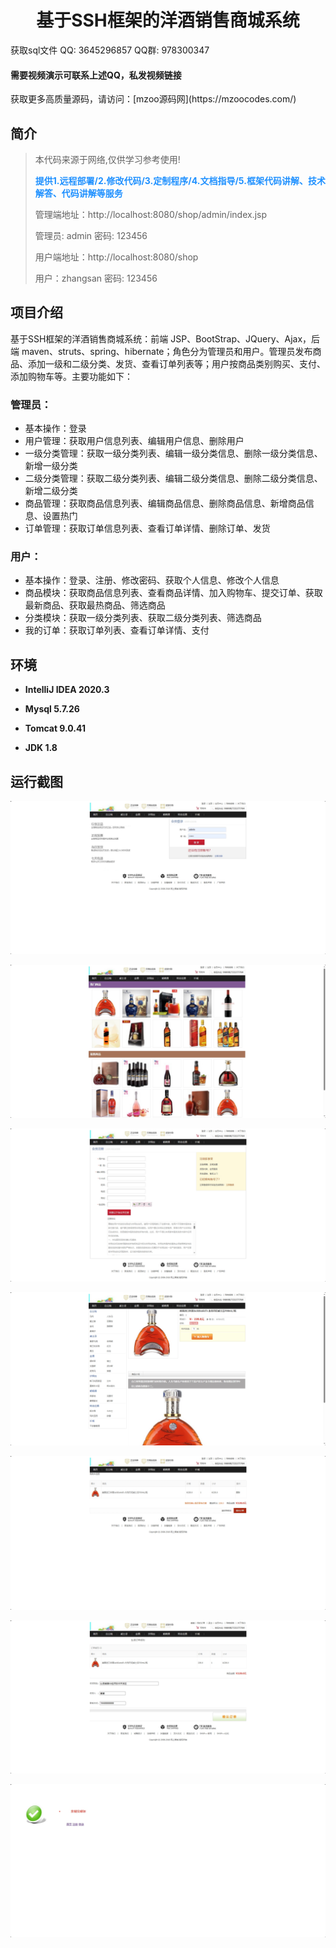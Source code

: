 <p><h1 align="center">基于SSH框架的洋酒销售商城系统</h1></p>

<p> 获取sql文件 QQ: 3645296857 QQ群: 978300347 </p>
<h4> 需要视频演示可联系上述QQ，私发视频链接 </h4>
<p> 获取更多高质量源码，请访问：[mzoo源码网](https://mzoocodes.com/)</p>

## 简介

> 本代码来源于网络,仅供学习参考使用!
>
> <b style="color: dodgerblue"> 提供1.远程部署/2.修改代码/3.定制程序/4.文档指导/5.框架代码讲解、技术解答、代码讲解等服务 </b>
>
> 管理端地址：http://localhost:8080/shop/admin/index.jsp
>
> 管理员: admin 密码: 123456
>
> 用户端地址：http://localhost:8080/shop
>
> 用户：zhangsan 密码: 123456
>

## 项目介绍

基于SSH框架的洋酒销售商城系统：前端 JSP、BootStrap、JQuery、Ajax，后端 maven、struts、spring、hibernate；角色分为管理员和用户。管理员发布商品、添加一级和二级分类、发货、查看订单列表等；用户按商品类别购买、支付、添加购物车等。主要功能如下：

### 管理员：

- 基本操作：登录
- 用户管理：获取用户信息列表、编辑用户信息、删除用户
- 一级分类管理：获取一级分类列表、编辑一级分类信息、删除一级分类信息、新增一级分类
- 二级分类管理：获取二级分类列表、编辑二级分类信息、删除二级分类信息、新增二级分类
- 商品管理：获取商品信息列表、编辑商品信息、删除商品信息、新增商品信息、设置热门
- 订单管理：获取订单信息列表、查看订单详情、删除订单、发货

### 用户：

- 基本操作：登录、注册、修改密码、获取个人信息、修改个人信息
- 商品模块：获取商品信息列表、查看商品详情、加入购物车、提交订单、获取最新商品、获取最热商品、筛选商品
- 分类模块：获取一级分类列表、获取二级分类列表、筛选商品
- 我的订单：获取订单列表、查看订单详情、支付

## 环境

- <b>IntelliJ IDEA 2020.3</b>

- <b>Mysql 5.7.26</b>

- <b>Tomcat 9.0.41</b>

- <b>JDK 1.8</b>

## 运行截图
![](screenshot/1.png)

![](screenshot/2.png)

![](screenshot/3.png)

![](screenshot/4.png)

![](screenshot/5.png)

![](screenshot/6.png)

![](screenshot/7.png)

